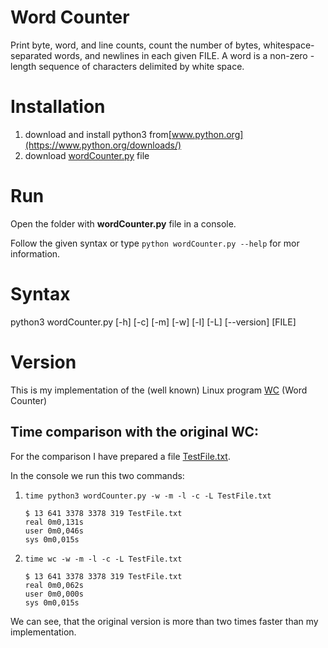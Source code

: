 Word Counter
============
Print byte, word, and line counts, count the number of bytes, whitespace-separated words, and newlines in each given FILE.
A word is a non-zero -length sequence of characters delimited by white space.

Installation
============
1. download and install python3 from[www.python.org](https://www.python.org/downloads/)
2. download [wordCounter.py](https://github.com/ghribar97/word_counter/blob/master/wordCounter.py) file 

Run
===
Open the folder with **wordCounter.py** file in a console.

Follow the given syntax or type ```python wordCounter.py --help```  for mor information.


Syntax
======

python3 wordCounter.py [-h] [-c] [-m] [-w] [-l] [-L] [--version] [FILE]

Version
=======
This is my implementation of the (well known) Linux program [WC](https://ss64.com/bash/wc.html) (Word Counter) 

Time comparison with the original WC:
-------------------------------------
For the comparison I have prepared a file [TestFile.txt](https://github.com/ghribar97/word_counter/blob/master/TestFile.txt).

In the console we run this two commands:
    
1. ```time python3 wordCounter.py -w -m -l -c -L TestFile.txt``` 
 
    ```$ 13 641 3378 3378 319 TestFile.txt```  
    ```real 0m0,131s```  
    ```user 0m0,046s```  
    ```sys 0m0,015s```
    
2. ```time wc -w -m -l -c -L TestFile.txt```

    ```$ 13 641 3378 3378 319 TestFile.txt```  
    ```real 0m0,062s```  
    ```user 0m0,000s```  
    ```sys 0m0,015s```
    
We can see, that the original version is more than two times faster than my implementation.
